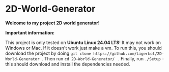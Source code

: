 # 2D-World-Generator

__Welcome to my project 2D world generator!__

__Important information:__

This project is only tested on __Ubuntu Linux 24.04 LTS__! It may not work on Windows or Mac. If it doesn't work just make a vm.
To run this, you should download the project by doing ```git clone https://github.com/Ligerbot/2D-World-Generator ```. Then run ```cd 2D-World-Generator/ ``` .
Finally, run ```./Setup``` - this should download and install the dependencies needed.

